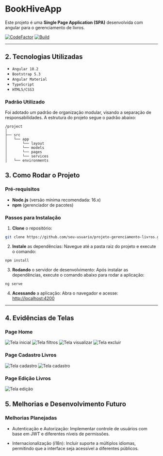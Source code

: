 # BookHiveApp
Este projeto é uma **Single Page Application (SPA)** desenvolvida com angular  para o gerenciamento de livros.

[![CodeFactor](https://www.codefactor.io/repository/github/oitom/book-hive-app/badge)](https://www.codefactor.io/repository/github/oitom/book-hive-app)
[![Build](https://github.com/oitom/book-hive-app/actions/workflows/ci.yaml/badge.svg)](https://github.com/oitom/book-hive-app/actions/workflows/ci.yaml)

---

## 2. Tecnologias Utilizadas

- `Angular 18.2`
- `Bootstrap 5.3`
- `Angular Material`
- `TypeScript`
- `HTML5/CSS3`

### Padrão Utilizado

Foi adotado um padrão de organização modular, visando a separação de responsabilidades. 
A estrutura do projeto segue o padrão abaixo:
```
/project
│
├── src
│   └── app
│       └── layout
│       └── models
│       └── pages
│       └── services
│   └── environments
```
## 3. Como Rodar o Projeto

### Pré-requisitos

- **Node.js** (versão mínima recomendada: 16.x)
- **npm** (gerenciador de pacotes)

### Passos para Instalação

1. **Clone** o repositório:
```bash
git clone https://github.com/seu-usuario/projeto-gerenciamento-livros.git
```

2. **Instale** as dependências: Navegue até a pasta raiz do projeto e execute o comando:
```bash
npm install
```
3. **Rodando** o servidor de desenvolvimento: Após instalar as dependências, execute o comando abaixo para rodar a aplicação:
```bash
ng serve
```
4. **Acessando** a aplicação: Abra o navegador e acesse:
[http://localhost:4200](http://localhost:4200)

---

## 4. Evidências de Telas

### Page Home
![Tela inicial](/public/assets/page-home-screen.png)
![Tela filtros](/public/assets/page-home-filtros-screen.png)
![Tela visualizar](/public/assets/page-home-visualizar-livro.png)
![Tela excluir](/public/assets/page-home-excluir-livro.png)

### Page Cadastro Livros
![Tela cadastro](/public/assets/page-cadastrar-livro.png)
![Tela cadastro](/public/assets/page-cadastrar-livro-com-sugestoes.png)

### Page Edição Livros
![Tela edição](/public/assets/page-editar-livro.png)


## 5. Melhorias e Desenvolvimento Futuro

### Melhorias Planejadas

- Autenticação e Autorização: 
Implementar controle de usuários com base em JWT e diferentes níveis de permissões.

- Internacionalização (i18n): 
Incluir suporte a múltiplos idiomas, permitindo que a interface seja acessível a diferentes públicos.

